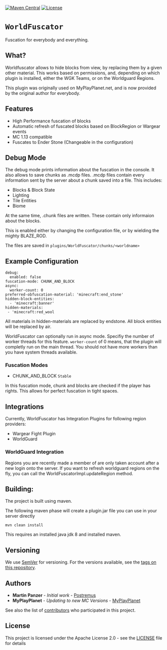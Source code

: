 [![Maven Central](https://maven-badges.herokuapp.com/maven-central/com.pro-crafting.mc/WorldFuscator/badge.svg)](https://maven-badges.herokuapp.com/maven-central/com.pro-crafting.mc/WorldFuscator)
[![License](https://img.shields.io/badge/License-Apache%202.0-blue.svg)](https://opensource.org/licenses/Apache-2.0)

# `WorldFuscator`

Fuscation for everybody and everything.

## What?

Worldfuscator allows to hide blocks from view, by replacing them by a given other material.
This works based on permissions, and, depending on which plugin is installed, either the WGK Teams, or on the Worldguard Regions.

This plugin was originally used on MyPlayPlanet.net, and is now provided by the original author for everybody.

## Features

* High Performance fuscation of blocks
* Automatic refresh of fuscated blocks based on BlockRegion or Wargear events
* MC 1.13 compatible
* Fuscates to Ender Stone (Changeable in the configuration)

## Debug Mode
The debug mode prints information about the fuscation in the console. It also allows to save chunks as .mcdp files.
.mcdp files contain every information sent by the server about a chunk saved into a file.
This includes:
* Blocks & Block State
* Lighting
* Tile Entities
* Biome

At the same time, .chunk files are written. These contain only informaion about the blocks.

This is enabled either by changing the configuration file, or by wielding the mighty BLAZE_ROD.

The files are saved in `plugins/WorldFuscator/chunks/<worldname>`

## Example Configuration
```
debug:
  enabled: false
fuscation-mode: CHUNK_AND_BLOCK
async:
  worker-count: 0
preferred-obfuscation-material: 'minecraft:end_stone'
hidden-block-entities:
  - 'minecraft:banner'
hidden-materials:
 - 'minecraft:red_wool
```

All materials in hidden-materials are replaced by endstone.
All block entities will be replaced by air.

WorldFuscator can optionally run in async mode. Specifiy the number of worker threads for this feature. `worker-count` of 0 means, that the plugin will completly run on the main thread.
You should not have more workers than you have system threads available. 

### Fuscation Modes
* CHUNK_AND_BLOCK `Stable`

In this fuscation mode, chunk and blocks are checked if the player has rights. This allows for perfect fuscation in tight spaces.

## Integrations
Currently, WorldFuscator has Integration Plugins for following region providers:
* Wargear Fight Plugin
* WorldGuard

### WorldGuard Integration
Regions you are recently made a member of are only taken account after a new login onto the server. 
If you want to refresh worldguard regions on the fly, you can call the WorldFuscatorImpl.updateRegion method.

## Building:

The project is built using maven.

The following maven phase will create a plugin.jar file you can use in your server directly
````
mvn clean install
````

This requires an installed java jdk 8 and installed maven.

## Versioning

We use [SemVer](http://semver.org/) for versioning. For the versions available, see the [tags on this repository](https://github.com/Postremus/xmlpretty/tags). 

## Authors

* **Martin Panzer** - *Initial work* - [Postremus](https://github.com/Postremus)
* **MyPlayPlanet** - *Updating to new MC Versions* - [MyPlayPlanet](https://myplayplanet.net) 

See also the list of [contributors](https://github.com/Postremus/WorldFuscator/contributors) who participated in this project.

## License

This project is licensed under the Apache License 2.0 - see the [LICENSE](LICENSE) file for details